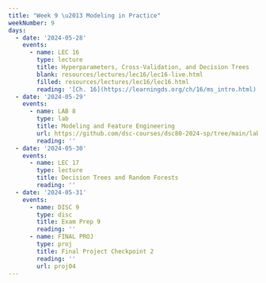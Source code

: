 ```yaml
---
title: "Week 9 \u2013 Modeling in Practice"
weekNumber: 9
days:
  - date: '2024-05-28'
    events:
      - name: LEC 16
        type: lecture
        title: Hyperparameters, Cross-Validation, and Decision Trees
        blank: resources/lectures/lec16/lec16-live.html
        filled: resources/lectures/lec16/lec16.html
        reading: '[Ch. 16](https://learningds.org/ch/16/ms_intro.html)'
  - date: '2024-05-29'
    events:
      - name: LAB 8
        type: lab
        title: Modeling and Feature Engineering
        url: https://github.com/dsc-courses/dsc80-2024-sp/tree/main/labs/lab08
        reading: ''
  - date: '2024-05-30'
    events:
      - name: LEC 17
        type: lecture
        title: Decision Trees and Random Forests
        reading: ''
  - date: '2024-05-31'
    events:
      - name: DISC 9
        type: disc
        title: Exam Prep 9
        reading: ''
      - name: FINAL PROJ
        type: proj
        title: Final Project Checkpoint 2
        reading: ''
        url: proj04
---
```

